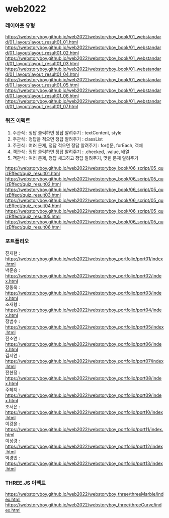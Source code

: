 # web2022

### 레이아웃 유형
https://webstoryboy.github.io/web2022/webstoryboy_book/01_webstandard/01_layout/layout_result01_01.html
https://webstoryboy.github.io/web2022/webstoryboy_book/01_webstandard/01_layout/layout_result01_02.html
https://webstoryboy.github.io/web2022/webstoryboy_book/01_webstandard/01_layout/layout_result01_03.html
https://webstoryboy.github.io/web2022/webstoryboy_book/01_webstandard/01_layout/layout_result01_04.html
https://webstoryboy.github.io/web2022/webstoryboy_book/01_webstandard/01_layout/layout_result01_05.html
https://webstoryboy.github.io/web2022/webstoryboy_book/01_webstandard/01_layout/layout_result01_06.html
https://webstoryboy.github.io/web2022/webstoryboy_book/01_webstandard/01_layout/layout_result01_07.html



### 퀴즈 이펙트
1. 주관식 : 정답 클릭하면 정답 알려주기 : textContent, style <br>
2. 주관식 : 정답을 적으면 정답 알려주기 : classList <br>
3. 주관식 : 여러 문제, 정답 적으면 정답 알려주기 : for()문, forEach, 객체 <br>
4. 객관식 : 정답 클릭하면 정답 알려주기 : .checked, .value, 배열 <br>
5. 객관식 : 여러 문제, 정답 체크하고 정답 알려주기, 맞힌 문제 알려주기 


https://webstoryboy.github.io/web2022/webstoryboy_book/06_script/05_quizEffect/quiz_result01.html
https://webstoryboy.github.io/web2022/webstoryboy_book/06_script/05_quizEffect/quiz_result02.html
https://webstoryboy.github.io/web2022/webstoryboy_book/06_script/05_quizEffect/quiz_result03.html
https://webstoryboy.github.io/web2022/webstoryboy_book/06_script/05_quizEffect/quiz_result04.html
https://webstoryboy.github.io/web2022/webstoryboy_book/06_script/05_quizEffect/quiz_result05.html
https://webstoryboy.github.io/web2022/webstoryboy_book/06_script/05_quizEffect/quiz_result06.html

### 포트폴리오
진재현 : https://webstoryboy.github.io/web2022/webstoryboy_portfolio/port01/index.html <br>
박준승 : https://webstoryboy.github.io/web2022/webstoryboy_portfolio/port02/index.html <br>
장동욱 : https://webstoryboy.github.io/web2022/webstoryboy_portfolio/port03/index.html <br>
조재형 : https://webstoryboy.github.io/web2022/webstoryboy_portfolio/port04/index.html <br>
정범수 : https://webstoryboy.github.io/web2022/webstoryboy_portfolio/port05/index.html <br>
전소연 : https://webstoryboy.github.io/web2022/webstoryboy_portfolio/port06/index.html <br>
김지연 : https://webstoryboy.github.io/web2022/webstoryboy_portfolio/port07/index.html <br>
전현정 : https://webstoryboy.github.io/web2022/webstoryboy_portfolio/port08/index.html <br>
주혜지 : https://webstoryboy.github.io/web2022/webstoryboy_portfolio/port09/index.html <br>
조서은 : https://webstoryboy.github.io/web2022/webstoryboy_portfolio/port10/index.html <br>
이강윤 : https://webstoryboy.github.io/web2022/webstoryboy_portfolio/port11/index.html <br>
이성령 : https://webstoryboy.github.io/web2022/webstoryboy_portfolio/port12/index.html <br>
박경민 : https://webstoryboy.github.io/web2022/webstoryboy_portfolio/port13/index.html <br>

### THREE.JS 이펙트
https://webstoryboy.github.io/web2022/webstoryboy_three/threeMarble/index.html
https://webstoryboy.github.io/web2022/webstoryboy_three/threeCurve/index.html
